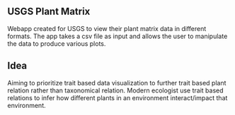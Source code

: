 ## **USGS Plant Matrix**
Webapp created for USGS to view their plant matrix data in different formats. The app takes a csv file as input and allows the user to manipulate the data to produce various plots.

## **Idea**
Aiming to prioritize trait based data visualization to further trait based plant relation rather than taxonomical relation. Modern ecologist use trait based relations to infer how different plants in an environment interact/impact that environment.

